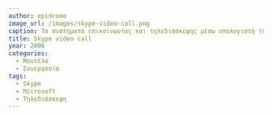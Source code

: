 ```yaml
---
author: epidrome
image_url: /images/skype-video-call.png
caption: Τα συστήματα επικοινωνίας και τηλεδιάσκεψης μέσω υπολογιστή (π.χ., Skype) συνιστούν μια διαφορετική θεώρηση του υπολογιστή σε σχέση με την κλασική θεώρηση του εργαλείου. Οι χρήστες επικοινωνούν μέσω κειμένου, ήχου, βίντεο και οι εφαρμογές αφορούν την εργασία, την καθημερινότητα, τη διασκέδαση και την εκπαίδευση.
title: Skype video call
year: 2006
categories:
  - Μοντέλα
  - Συνεργασία
tags:
  - Skype
  - Microsoft
  - Τηλεδιάσκεψη
---
```

